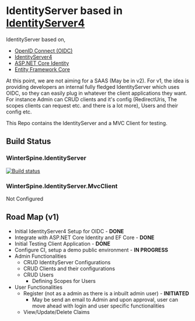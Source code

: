 # IdentityServer based in [IdentityServer4](http://docs.identityserver.io/en/release/) 

IdentityServer based on,
* [OpenID Connect (OIDC)](http://openid.net/connect/)
* [IdentityServer4](http://docs.identityserver.io/en/release/)
* [ASP.NET Core Identity](https://docs.microsoft.com/en-us/aspnet/core/security/authentication/identity) 
* [Entity Framework Core](https://docs.microsoft.com/en-us/ef/core/)

At this point, we are not aiming for a SAAS (May be in v2). For v1, the idea is providing developers an internal fully fledged IdentityServer which uses OIDC, so they can easily plug in whatever the client applications they want. For instance Admin can CRUD clients and it's config (RedirectUris, The scopes clients can request etc. and there is a lot more), Users and their config etc.

This Repo contains the IdentityServer and a MVC Client for testing.

## Build Status

### WinterSpine.IdentityServer
[![Build status](https://ci.appveyor.com/api/projects/status/jf1v05eirw2an764/branch/master?svg=true)](https://ci.appveyor.com/project/jaliyaudagedara/winterspine-identityserver/branch/master)

### WinterSpine.IdentityServer.MvcClient
Not Configured

## Road Map (v1)

* Initial IdentityServer4 Setup for OIDC - **DONE**
* Integrate with ASP.NET Core Identity and EF Core - **DONE**
* Initial Testing Client Application - **DONE**
* Configure CI, setup a demo public environment - **IN PROGRESS**
* Admin Functionalities
    * CRUD IdentityServer Configurations
    * CRUD Clients and their configurations
    * CRUD Users
        * Defining Scopes for Users
* User Functionalities
    * Register (not as a admin as there is a inbuilt admin user) - **INITIATED**
        * May be send an email to Admin and upon approval, user can move ahead with login and user specific functionalities
    * View/Update/Delete Claims
